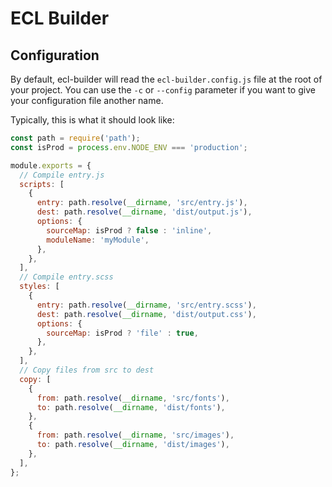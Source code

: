 # ECL Builder

## Configuration

By default, ecl-builder will read the `ecl-builder.config.js` file at the root
of your project. You can use the `-c` or `--config` parameter if you want to
give your configuration file another name.

Typically, this is what it should look like:

```js
const path = require('path');
const isProd = process.env.NODE_ENV === 'production';

module.exports = {
  // Compile entry.js
  scripts: [
    {
      entry: path.resolve(__dirname, 'src/entry.js'),
      dest: path.resolve(__dirname, 'dist/output.js'),
      options: {
        sourceMap: isProd ? false : 'inline',
        moduleName: 'myModule',
      },
    },
  ],
  // Compile entry.scss
  styles: [
    {
      entry: path.resolve(__dirname, 'src/entry.scss'),
      dest: path.resolve(__dirname, 'dist/output.css'),
      options: {
        sourceMap: isProd ? 'file' : true,
      },
    },
  ],
  // Copy files from src to dest
  copy: [
    {
      from: path.resolve(__dirname, 'src/fonts'),
      to: path.resolve(__dirname, 'dist/fonts'),
    },
    {
      from: path.resolve(__dirname, 'src/images'),
      to: path.resolve(__dirname, 'dist/images'),
    },
  ],
};
```
